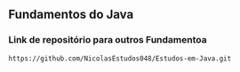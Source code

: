 ## Fundamentos do Java

### Link de repositório para outros Fundamentoa

    https://github.com/NicolasEstudos048/Estudos-em-Java.git